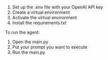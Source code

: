 1. Set up the .env file with your OpenAI API key
2. Create a virtual environment
3. Activate the virtual environment
4. Install the requirements.txt 

To run the agent:
1. Open the main.py
2. Put your prompt you want to execute
3. Run the main.py
